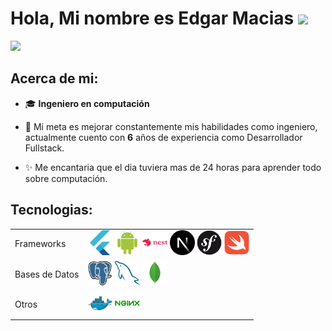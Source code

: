 # Hola, Mi nombre es Edgar Macias <img src="https://github.com/TheDudeThatCode/TheDudeThatCode/blob/master/Assets/Hi.gif" width="29px">

<img src="https://github.com/TheDudeThatCode/TheDudeThatCode/blob/master/Assets/Developer.gif" width="200px">

## Acerca de mi:

- 🎓 <b>Ingeniero en computación</b>
 
- 🎯 Mi meta es mejorar constantemente mis habilidades como ingeniero, actualmente cuento con <b>6</b> años de experiencia como Desarrollador Fullstack. 

- ✨ Me encantaria que el dia tuviera mas de 24 horas para aprender todo sobre computación.

## Tecnologias:
<table>
  <tr>
   <td>Frameworks</td>
   <td>
    <img src="https://github.com/devicons/devicon/blob/v2.13.0/icons/flutter/flutter-original.svg" width="40" height="40"/>
    <img src="https://github.com/devicons/devicon/blob/v2.13.0/icons/android/android-original.svg" width="40" height="40"/>
    <img src="https://github.com/devicons/devicon/blob/v2.13.0/icons/nestjs/nestjs-plain-wordmark.svg" width="40" height="40"/>
    <img src="https://github.com/devicons/devicon/blob/v2.13.0/icons/nextjs/nextjs-original.svg" width="40" height="40"/>
    <img src="https://github.com/devicons/devicon/blob/v2.13.0/icons/symfony/symfony-original.svg" width="40" height="40"/>
    <img src="https://github.com/devicons/devicon/blob/v2.13.0/icons/swift/swift-original.svg" width="40" height="40"/>
   </td>
  </tr>
  <tr>
   <td>Bases de Datos</td>
   <td>
     <img src="https://github.com/devicons/devicon/blob/v2.13.0/icons/postgresql/postgresql-original.svg" width="40" height="40"/>
     <img src="https://github.com/devicons/devicon/blob/v2.13.0/icons/mysql/mysql-original.svg" width="40" height="40"/>
     <img src="https://github.com/devicons/devicon/blob/v2.13.0/icons/mongodb/mongodb-original.svg" width="40" height="40"/>
   </td>
  </tr>
  <tr>
   <td>Otros</td>
   <td>
     	<img src="https://github.com/devicons/devicon/blob/v2.13.0/icons/docker/docker-original.svg" width="40" height="40"/>
      <img src="https://github.com/devicons/devicon/blob/v2.13.0/icons/nginx/nginx-original.svg" width="40" height="40"/>
   </td>
  </tr>
</table>


